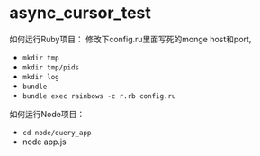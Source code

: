 async_cursor_test
=================


如何运行Ruby项目：
修改下config.ru里面写死的monge host和port,

+ `mkdir tmp`
+ `mkdir tmp/pids`
+ `mkdir log`
+ `bundle`
+ `bundle exec rainbows -c r.rb config.ru`

如何运行Node项目：
+ `cd node/query_app`
+ node app.js


